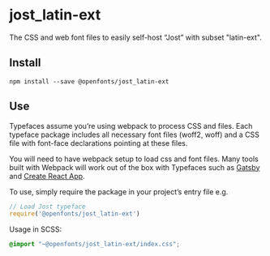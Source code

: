 
# jost_latin-ext

The CSS and web font files to easily self-host “Jost” with subset "latin-ext".

## Install

`npm install --save @openfonts/jost_latin-ext`

## Use

Typefaces assume you’re using webpack to process CSS and files. Each typeface
package includes all necessary font files (woff2, woff) and a CSS file with
font-face declarations pointing at these files.

You will need to have webpack setup to load css and font files. Many tools built
with Webpack will work out of the box with Typefaces such as [Gatsby](https://github.com/gatsbyjs/gatsby)
and [Create React App](https://github.com/facebookincubator/create-react-app).

To use, simply require the package in your project’s entry file e.g.

```javascript
// Load Jost typeface
require('@openfonts/jost_latin-ext')
```

Usage in SCSS:
```scss
@import "~@openfonts/jost_latin-ext/index.css";
```
